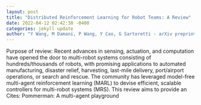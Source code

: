 ```yaml
--- 
layout: post 
title: "Distributed Reinforcement Learning for Robot Teams: A Review" 
date: 2022-04-12 02:42:38 -0400 
categories: jekyll update 
author: "Y Wang, M Damani, P Wang, Y Cao, G Sartoretti - arXiv preprint arXiv:2204.03516, 2022" 
--- 
```

Purpose of review: Recent advances in sensing, actuation, and computation have opened the door to multi-robot systems consisting of hundreds/thousands of robots, with promising applications to automated manufacturing, disaster relief, harvesting, last-mile delivery, port/airport operations, or search and rescue. The community has leveraged model-free multi-agent reinforcement learning (MARL) to devise efficient, scalable controllers for multi-robot systems (MRS). This review aims to provide an Cites: Pommerman: A multi-agent playground